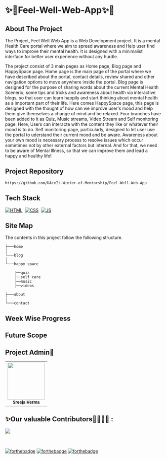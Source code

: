 
# ✨🌸Feel-Well-Web-App✨🌸

## About The Project

The Project, Feel Well Web App is a Web Development project. It is a mental Health Care portal where we aim to spread awareness and Help user find ways to improve their mental health. It is designed with a minimalist interface for better user experience without any hurdle. 

The project consist of 3 main pages as Home page, Blog page and HappySpace page. Home page is the main page of the portal where we have described about the portal, contact details, review shared and other navigation options to move anywhere inside the portal. 
Blog page is designed for the purpose of sharing words about the current Mental Health Scenerio, some tips and tricks and awareness about health via interactive blogs, so that user can learn happily and start thinking about mental health as a important part of their life.
Here comes HappySpace page, this page is designed with the thought of how can we improve user's mood and help them give themselves a change of mind and be relaxed. Four branches have been added to it as Quiz, Music streams, Video Stream and Self monitoring page. Here, Users can interacte with the content they like or whatever their mood is to do. Self monitoring page, particularly, designed to let user use the portal to uderstand their current mood and be aware. Awareness about your own mood is necessary process to resolve issues which occur sometimes not by other external factors but internal. And for that, we need to be aware of Mental Illness, so that we can improve them and lead a happy and healthy life!


## Project Repository 

```
https://github.com/UAceIt-Winter-of-Mentorship/Feel-Well-Web-App
```

## Tech Stack
[![HTML](https://img.shields.io/badge/html5%20-%23E34F26.svg?&style=for-the-badge&logo=html5&logoColor=white)](https://github.com/manankohlii/spacex-launch-data/search?l=html)&nbsp;
[![CSS](https://img.shields.io/badge/css3%20-%231572B6.svg?&style=for-the-badge&logo=css3&logoColor=white)](https://github.com/manankohlii/spacex-launch-data/search?l=css)&nbsp;
[![JS](https://img.shields.io/badge/javascript%20-%23323330.svg?&style=for-the-badge&logo=javascript&logoColor=%23F7DF1E)](https://github.com/manankohlii/spacex-launch-data/search?l=javascript)

## Site Map
The contents in this project follow the following structure.

```
├───home
│
└───blog
│
└───happy space

    |──quiz
    |──self care
    │──music
    │──videos

├───about
│
└───contact
```

## Week Wise Progress

## Future Scope 

## Project Admin👩
<table>
  <tr>
    <td align="center"><a href="https://github.com/shreejaverma"><img src="https://avatars.githubusercontent.com/u/60843543?v=4" height="120px" width="120px"/><br/><sub><b>Sreeja Verma</b></sub></a></td>
  </tr>
</table>


## ✨Our valuable Contributors👩‍💻👨‍💻 :
<a href="https://github.com/UAceIt-Winter-of-Mentorship/Feel-Well-Web-App/graphs/contributors">
  <img src="https://contrib.rocks/image?repo=UAceIt-Winter-of-Mentorship/Feel-Well-Web-App" />
</a>

<br></br>
[![forthebadge](https://forthebadge.com/images/badges/made-with-javascript.svg)](https://forthebadge.com)
[![forthebadge](https://forthebadge.com/images/badges/built-with-love.svg)](https://forthebadge.com) 
[![forthebadge](https://forthebadge.com/images/badges/built-by-developers.svg)](https://forthebadge.com)
